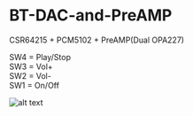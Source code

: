 # BT-DAC-and-PreAMP
CSR64215 + PCM5102 + PreAMP(Dual OPA227)

SW4 = Play/Stop </br>
SW3 = Vol+ </br>
SW2 = Vol- </br>
SW1 = On/Off </br>

![alt text](https://github.com/GCY/BT-DAC-and-PreAMP/blob/master/DSC_0908.JPG?raw=true)
